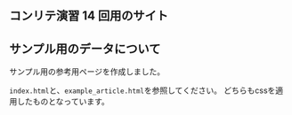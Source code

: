 ## コンリテ演習 14 回用のサイト

## サンプル用のデータについて

サンプル用の参考用ページを作成しました。

`index.html`と、`example_article.html`を参照してください。
どちらもcssを適用したものとなっています。

